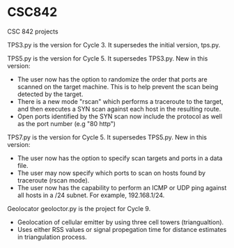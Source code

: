 # CSC842
CSC 842 projects

TPS3.py is the version for Cycle 3. It supersedes the initial version, tps.py.

TPS5.py is the version for Cycle 5. It supersedes TPS3.py.
New in this version:
  - The user now has the option to randomize the order that ports are scanned on the target machine. This is to help prevent the scan being detected by the target.
  - There is a new mode "rscan" which performs a traceroute to the target, and then executes a SYN scan against each host in the resulting route.
  - Open ports identified by the SYN scan now include the protocol as well as the port number (e.g "80 http")

TPS7.py is the version for Cycle 5. It supersedes TPS5.py.
New in this version:
  - The user now has the option to specify scan targets and ports in a data file. 
  - The user may now specify which ports to scan on hosts found by traceroute (rscan mode).
  - The user now has the capability to perform an ICMP or UDP ping against all hosts in a /24 subnet. For example, 192.168.1/24.

Geolocator
geoloctor.py is the project for Cycle 9.
  - Geolocation of cellular emitter by using three cell towers (triangualtion).
  - Uses either RSS values or signal propegation time for distance estimates in triangulation process.
  
